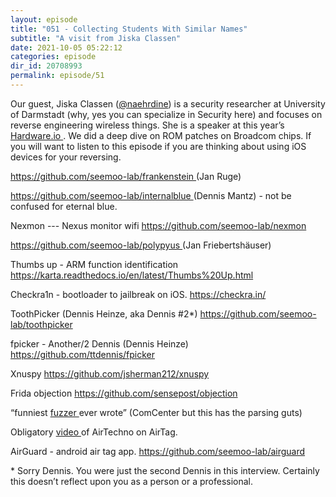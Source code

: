 ```yaml
---
layout: episode
title: "051 - Collecting Students With Similar Names"
subtitle: "A visit from Jiska Classen"
date: 2021-10-05 05:22:12
categories: episode
dir_id: 20708993
permalink: episode/51
---
```

<p>
 Our guest, Jiska Classen (<a href="https://twitter.com/naehrdine">@naehrdine</a>) is a security researcher at University of Darmstadt (why, yes you can specialize in Security here) and focuses on reverse engineering wireless things. She is a speaker at this year’s
 <a href="https://www.youtube.com/watch?v=0C7nIEUu6b0">
  Hardware.io
</a>
. We did a deep dive on ROM patches on Broadcom chips. If you will want to listen to this episode if you are thinking about using iOS devices for your reversing.
</p>
<p>
 <a href="https://github.com/seemoo-lab/frankenstein">
  https://github.com/seemoo-lab/frankenstein
 </a>
 (Jan Ruge)
</p>
<p>
 <a href="https://github.com/seemoo-lab/internalblue">
  https://github.com/seemoo-lab/internalblue
 </a>
 (Dennis Mantz) - not be confused for eternal blue.
</p>
<p>
 Nexmon --- Nexus monitor wifi
 <a href="https://github.com/seemoo-lab/nexmon">
  https://github.com/seemoo-lab/nexmon
 </a>
</p>
<p>
 <a href="https://github.com/seemoo-lab/polypyus">
  https://github.com/seemoo-lab/polypyus
 </a>
 (Jan Friebertshäuser)
</p>
<p>
 Thumbs up - ARM function identification 
 <a href="https://karta.readthedocs.io/en/latest/Thumbs%20Up.html">
  https://karta.readthedocs.io/en/latest/Thumbs%20Up.html
 </a>
</p>
<p>
 Checkra1n - bootloader to jailbreak on iOS.
 <a href="https://checkra.in/">
  https://checkra.in/
 </a>
</p>
<p>
 ToothPicker (Dennis Heinze, aka Dennis #2*)
 <a href="https://github.com/seemoo-lab/toothpicker">
  https://github.com/seemoo-lab/toothpicker
 </a>
</p>
<p>
 fpicker - Another/2 Dennis (Dennis Heinze)
 <a href="https://github.com/ttdennis/fpicker">
  https://github.com/ttdennis/fpicker
 </a>
</p>
<p>
 Xnuspy
 <a href="https://github.com/jsherman212/xnuspy">
  https://github.com/jsherman212/xnuspy
 </a>
</p>
<p>
 Frida objection
 <a href="https://github.com/sensepost/objection">
  https://github.com/sensepost/objection
 </a>
</p>
<p>
 “funniest
 <a href="https://github.com/seemoo-lab/aristoteles">
  fuzzer
 </a>
 ever wrote” (ComCenter but this has the parsing guts)
</p>
<p>
 Obligatory
 <a href="http://youtu.be/z1DJ7z_LaUM">
  video
 </a>
 of AirTechno on AirTag.
</p>
<p>
 AirGuard - android air tag app.
 <a href="https://github.com/seemoo-lab/airguard">
  https://github.com/seemoo-lab/airguard
 </a>
</p>
<p>
</p>
<p>
 * Sorry Dennis. You were just the second Dennis in this interview. Certainly this doesn’t reflect upon you as a person or a professional.
</p>

